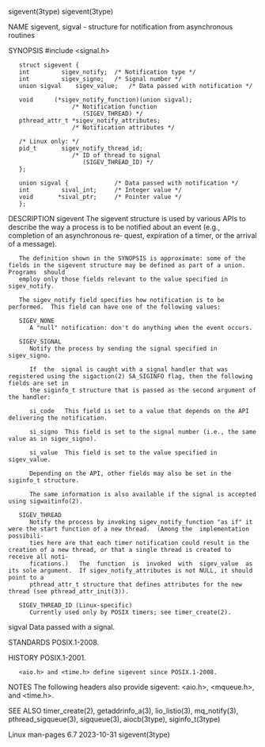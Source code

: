 sigevent(3type)																       sigevent(3type)

NAME
       sigevent, sigval - structure for notification from asynchronous routines

SYNOPSIS
       #include <signal.h>

       struct sigevent {
	   int		   sigev_notify;  /* Notification type */
	   int		   sigev_signo;	  /* Signal number */
	   union sigval	   sigev_value;	  /* Data passed with notification */

	   void		 (*sigev_notify_function)(union sigval);
					  /* Notification function
					     (SIGEV_THREAD) */
	   pthread_attr_t *sigev_notify_attributes;
					  /* Notification attributes */

	   /* Linux only: */
	   pid_t	   sigev_notify_thread_id;
					  /* ID of thread to signal
					     (SIGEV_THREAD_ID) */
       };

       union sigval {			  /* Data passed with notification */
	   int		   sival_int;	  /* Integer value */
	   void		  *sival_ptr;	  /* Pointer value */
       };

DESCRIPTION
   sigevent
       The  sigevent structure is used by various APIs to describe the way a process is to be notified about an event (e.g., completion of an asynchronous re‐
       quest, expiration of a timer, or the arrival of a message).

       The definition shown in the SYNOPSIS is approximate: some of the fields in the sigevent structure may be defined as part of a union.   Programs	should
       employ only those fields relevant to the value specified in sigev_notify.

       The sigev_notify field specifies how notification is to be performed.  This field can have one of the following values:

       SIGEV_NONE
	      A "null" notification: don't do anything when the event occurs.

       SIGEV_SIGNAL
	      Notify the process by sending the signal specified in sigev_signo.

	      If  the  signal is caught with a signal handler that was registered using the sigaction(2) SA_SIGINFO flag, then the following fields are set in
	      the siginfo_t structure that is passed as the second argument of the handler:

	      si_code	This field is set to a value that depends on the API delivering the notification.

	      si_signo	This field is set to the signal number (i.e., the same value as in sigev_signo).

	      si_value	This field is set to the value specified in sigev_value.

	      Depending on the API, other fields may also be set in the siginfo_t structure.

	      The same information is also available if the signal is accepted using sigwaitinfo(2).

       SIGEV_THREAD
	      Notify the process by invoking sigev_notify_function "as if" it were the start function of a new thread.	(Among the  implementation  possibili‐
	      ties here are that each timer notification could result in the creation of a new thread, or that a single thread is created to receive all noti‐
	      fications.)   The	 function  is  invoked	with  sigev_value  as its sole argument.  If sigev_notify_attributes is not NULL, it should point to a
	      pthread_attr_t structure that defines attributes for the new thread (see pthread_attr_init(3)).

       SIGEV_THREAD_ID (Linux-specific)
	      Currently used only by POSIX timers; see timer_create(2).

   sigval
       Data passed with a signal.

STANDARDS
       POSIX.1-2008.

HISTORY
       POSIX.1-2001.

       <aio.h> and <time.h> define sigevent since POSIX.1-2008.

NOTES
       The following headers also provide sigevent: <aio.h>, <mqueue.h>, and <time.h>.

SEE ALSO
       timer_create(2), getaddrinfo_a(3), lio_listio(3), mq_notify(3), pthread_sigqueue(3), sigqueue(3), aiocb(3type), siginfo_t(3type)

Linux man-pages 6.7							  2023-10-31							       sigevent(3type)
